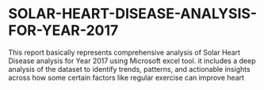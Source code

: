 # SOLAR-HEART-DISEASE-ANALYSIS-FOR-YEAR-2017
This report basically represents comprehensive analysis of Solar Heart Disease analysis for Year 2017 using Microsoft excel tool. it includes a deep analysis of the dataset to identify trends, patterns, and actionable insights across how some certain factors like regular exercise can improve heart 
